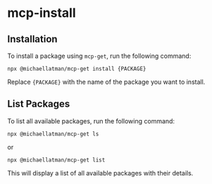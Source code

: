 # mcp-install

## Installation

To install a package using `mcp-get`, run the following command:

```
npx @michaellatman/mcp-get install {PACKAGE}
```

Replace `{PACKAGE}` with the name of the package you want to install.

## List Packages

To list all available packages, run the following command:

```
npx @michaellatman/mcp-get ls
```

or

```
npx @michaellatman/mcp-get list
```

This will display a list of all available packages with their details.
